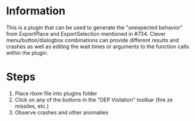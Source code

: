 # Information

This is a plugin that can be used to generate the "unexpected behavior" from ExportPlace and ExportSelection mentioned in #734. Clever menu/button/dialogbox combinations can provide different results and crashes as well as editing the wait times or arguments to the function calls within the plugin.

# Steps

1. Place rbxm file into plugins folder
2. Click on any of the buttons in the "DEP Violation" toolbar (fire ze missiles, etc.)
3. Observe crashes and other anomalies